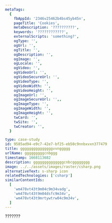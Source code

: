 ```yaml
---
metaTags:
  {
    fbAppId: '2346v25462b4bs45yb45n',
    pageTitle: 'Cookies',
    metaDescription: '??????????',
    keywords: '????????????',
    externalScripts: 'something?',
    ogType: '',
    ogUrl: '',
    ogTitle: '',
    ogDescription: '',
    ogImage: '',
    ogLocale: '',
    ogVideo: '',
    ogVideoUrl: '',
    ogVideoSecureUrl: '',
    ogVideoType: '',
    ogVideoWidth: '',
    ogVideoHeight: '',
    ogImageUrl: '',
    ogImageSecureUrl: '',,
    ogImageType: '',
    ogImageWidth: '',
    ogImageHeight: '',
    twCard: '',
    twSite: '',
    twCreator: '',
  }

type: case-study
id: 9585ad94-e9c7-42e7-bf25-eb50c9nnbxvxn377479
title: gggggggggggggggvvnggggg
urlName: gggggggggcnbggg
timestamp: 1668113682
description: ggggggggggggggcnbcgggggggg
image: ../../assets/images/raster/csharp.png
alternativeText: s-sharp icon
relatedTechnologies: ['csharp']
similarContentIds:
  [
    'wm478vt43t9m04c9m34vadg',
    'wm478vt43t9m04dsfc9m34v',
    'wm478vt43t9mrtywtrw04c9m34v',
  ]
---
```


???????
